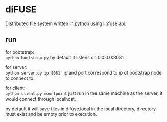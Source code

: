 # diFUSE
Distributed file system written in python using libfuse api.

## run

for bootstrap:<br>
    ``` python bootstrap.py
    ```
    by default it listens on 0.0.0.0:8081

for server:<br>
    ``` python server.py ip 8081 
    ```
    ip and port correspond to ip of bootstrap node to connect to.

for client:<br>
    ``` python client.py mountpoint
    ```
    just run in the same machine as the server, it would connect through localhost.

by default it will save files in difuse.local in the local directory, directory must exist and be empty prior to execution.
